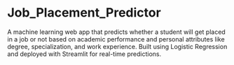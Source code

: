 # Job_Placement_Predictor
A machine learning web app that predicts whether a student will get placed in a job or not based on academic performance and personal attributes like degree, specialization, and work experience. Built using Logistic Regression and deployed with Streamlit for real-time predictions.
